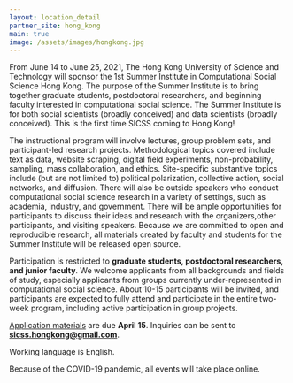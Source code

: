 ```yaml
---
layout: location_detail
partner_site: hong_kong
main: true
image: /assets/images/hongkong.jpg
---
```


From June 14 to June 25, 2021, The Hong Kong University of Science and Technology will sponsor the 1st Summer Institute in Computational Social Science Hong Kong. The purpose of the Summer Institute is to bring together graduate students, postdoctoral researchers, and beginning faculty interested in computational social science. The Summer Institute is for both social scientists (broadly conceived) and data scientists (broadly conceived). This is the first time SICSS coming to Hong Kong!

The instructional program will involve lectures, group problem sets, and participant-led research projects. Methodological topics covered include text as data, website scraping, digital field experiments, non-probability, sampling, mass collaboration, and ethics. Site-specific substantive topics include (but are not limited to) political polarization, collective action, social networks, and diffusion. There will also be outside speakers who conduct computational social science research in a variety of settings, such as academia, industry, and government. There will be ample opportunities for participants to discuss their ideas and research with the organizers,other participants, and visiting speakers. Because we are committed to open and reproducible research, all materials created by faculty and students for the Summer Institute will be released open source.

Participation is restricted to **graduate students, postdoctoral researchers, and junior faculty**. We welcome applicants from all backgrounds and fields of study, especially applicants from groups currently under-represented in computational social science. About 10-15 participants will be invited, and participants are expected to fully attend and participate in the entire two-week program, including active participation in group projects.

[Application materials](https://compsocialscience.github.io/summer-institute/2021/hong_kong/apply) are due **April 15**. Inquiries can be sent to **sicss.hongkong@gmail.com**.

Working language is English.

Because of the COVID-19 pandemic, all events will take place online.
